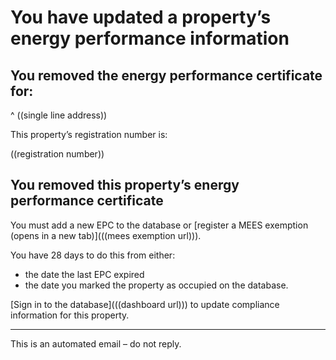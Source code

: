 # You have updated a property’s energy performance information
## You removed the energy performance certificate for:
^ ((single line address))

This property’s registration number is:

((registration number))

## You removed this property’s energy performance certificate

You must add a new EPC to the database or [register a MEES exemption (opens in a new tab)](((mees exemption url))).

You have 28 days to do this from either:
* the date the last EPC expired
* the date you marked the property as occupied on the database.

[Sign in to the database](((dashboard url))) to update compliance information for this property.

---
This is an automated email – do not reply.